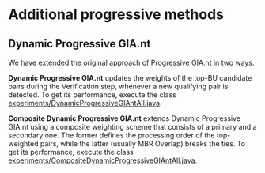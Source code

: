 # Additional progressive methods

## Dynamic Progressive GIA.nt

We have extended the original approach of Progressive GIA.nt in two ways.

**Dynamic Progressive GIA.nt** updates the weights of the top-BU candidate pairs during the Verification step, whenever a new qualifying pair is detected. To get its performance, execute the class [experiments/DynamicProgressiveGIAntAll.java](serial/src/experiments/DynamicProgressiveGIAntAll.java).

**Composite Dynamic Progressive GIA.nt** extends Dynamic Progressive GIA.nt using a composite weighting scheme that consists of a primary and a secondary one. The former defines the processing order of the top-weighted pairs, while the latter (usually MBR Overlap) breaks the ties. To get its performance, execute the class [experiments/CompositeDynamicProgressiveGIAntAll.java](serial/src/experiments/CompositeDynamicProgressiveGIAntAll.java).
